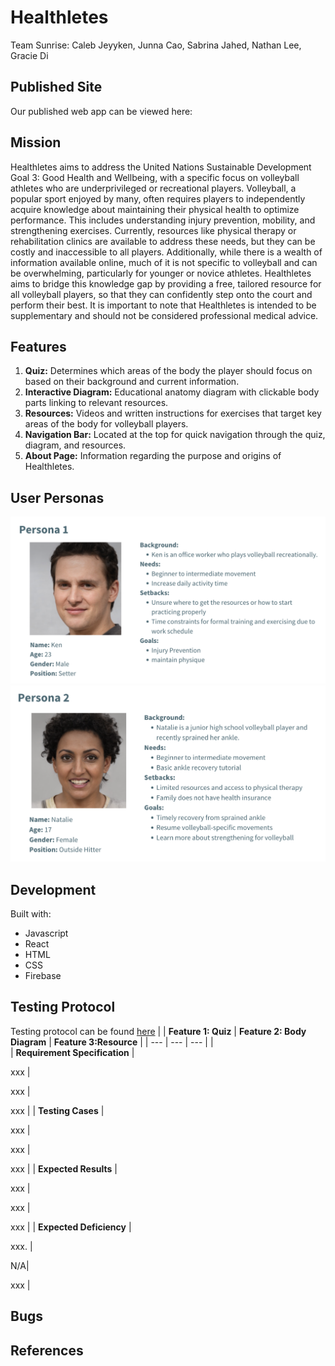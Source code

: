 # Healthletes

Team Sunrise: Caleb Jeyyken, Junna Cao, Sabrina Jahed, Nathan Lee, Gracie Di

## Published Site

Our published web app can be viewed here: 

## Mission

Healthletes aims to address the United Nations Sustainable Development Goal 3: Good Health and Wellbeing, with a specific focus on volleyball athletes who are underprivileged or recreational players. Volleyball, a popular sport enjoyed by many, often requires players to independently acquire knowledge about maintaining their physical health to optimize performance. This includes understanding injury prevention, mobility, and strengthening exercises. Currently, resources like physical therapy or rehabilitation clinics are available to address these needs, but they can be costly and inaccessible to all players. Additionally, while there is a wealth of information available online, much of it is not specific to volleyball and can be overwhelming, particularly for younger or novice athletes. Healthletes aims to bridge this knowledge gap by providing a free, tailored resource for all volleyball players, so that they can confidently step onto the court and perform their best. It is important to note that Healthletes is intended to be supplementary and should not be considered professional medical advice.

## Features

1. **Quiz:** Determines which areas of the body the player should focus on based on their background and current information.
2. **Interactive Diagram:** Educational anatomy diagram with clickable body parts linking to relevant resources.
3. **Resources:** Videos and written instructions for exercises that target key areas of the body for volleyball players. 
4. **Navigation Bar:** Located at the top for quick navigation through the quiz, diagram, and resources. 
5. **About Page:** Information regarding the purpose and origins of Healthletes.

## User Personas

![Persona 1: Ken](images/persona1.png)
![Persona 2: Natalie](images/persona2.png)

## Development

Built with:
- Javascript
- React
- HTML
- CSS
- Firebase

## Testing Protocol

Testing protocol can be found [here](/Healthletes%20Testing%20Protocol.pdf)
|    | **Feature 1: Quiz** | **Feature 2: Body Diagram** | **Feature 3:Resource** |
| --- | --- | --- | |  
| **Requirement Specification** | <p>xxx | <p>xxx | <p>xxx | 
| **Testing Cases** | <p>xxx | <p>xxx | <p>xxx | 
| **Expected Results** | <p>xxx | <p>xxx | <p>xxx | 
| **Expected Deficiency** | <p>xxx. | <p>N/A| <p>xxx |

## Bugs

## References